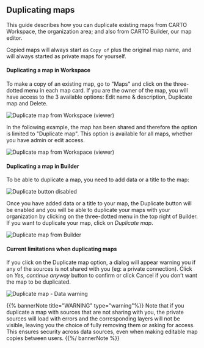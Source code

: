 ## Duplicating maps

This guide describes how you can duplicate existing maps from CARTO Workspace, the organization area; and also from CARTO Builder, our map editor. 

Copied maps will always start as `Copy of` plus the original map name, and will always started as private maps for yourself. 

#### Duplicating a map in Workspace

To make a copy of an existing map, go to "Maps" and click on the three-dotted menu in each map card. If you are the owner of the map, you will have access to the 3 available options: Edit name & description, Duplicate map and Delete.

![Duplicate map from Workspace (viewer)](/img/cloud-native-workspace/maps/map_duplicate_from_workspace(admin-editor).png)

In the following example, the map has been shared and therefore the option is limited to "Duplicate map". This option is available for all maps, whether you have admin or edit access.

![Duplicate map from Workspace (viewer)](/img/cloud-native-workspace/maps/map_duplicate_from_workspace(viewer_role).png)

#### Duplicating a map in Builder

To be able to duplicate a map, you need to add data or a title to the map:

![Duplicate button disabled](/img/cloud-native-workspace/maps/map_duplicate_button_disable.png)

Once you have added data or a title to your map, the Duplicate button will be enabled and you will be able to duplicate your maps with your organization by clicking on the three-dotted menu in the top right of Builder. If you want to duplicate your map, click on *Duplicate map*.

![Duplicate map from Builder](/img/cloud-native-workspace/maps/map_duplicate_from_builder.png)

#### Current limitations when duplicating maps

If you click on the Duplicate map option, a dialog will appear warning you if any of the sources is not shared with you (eg: a private connection). Click on *Yes, continue anyway* button to confirm or click Cancel if you don’t want the map to be duplicated.

![Duplicate map - Data warning](/img/cloud-native-workspace/maps/map_duplicate_warning.png)

{{% bannerNote title="WARNING" type="warning"%}}
Note that if you duplicate a map with sources that are not sharing with you, the private sources will load with errors and the corresponding layers will not be visible, leaving you the choice of fully removing them or asking for access. This ensures security across data sources, even when making editable map copies between users. 
{{%/ bannerNote %}}

<!-- When duplicating a map, you'll receive a warning if any of the sources is not shared with you (eg: a private connection) — You can continue anyway, but the private sources will load with errors and the corresponding layers will not be visible, leaving you the choice of fully removing them or asking for access. 

![Duplicate map - Data warning](/img/cloud-native-workspace/maps/duplicate_warning.png)

This ensures security across data sources, even when making editable map copies between users. -->






